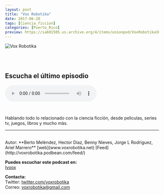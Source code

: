```yaml
---
layout: post
title: "Vox Robotika"
date: 2017-06-28
tags: [Ciencia_ficcion]
categories: [Puerto_Rico]
preview: https://ia601505.us.archive.org/4/items/unionpod/VoxRobotika300.png
---
```


![Vox Robotika](https://ia601505.us.archive.org/4/items/unionpod/VoxRobotika500.png)

<br/>
<br/>

## Escucha el último episodio

<!--reproductor-feed=http://voxrobotika.podbean.com/feed/-->
<!--reproductor-start-->
<audio id="audio" preload="auto" controls="" src="http://voxrobotika.podbean.com/mf/feed/xmzgft/E84_Luz_al_final_de_la_cuneta.m4a"></audio>
<!--reproductor-end-->

<br/>  

Hablando todo lo relacionado con la ciencia ficciòn, desde pelìculas, series tv, juegos, libros y mucho màs.

_ _ _
<br>
Autor: **Berto Melèndez, Hector Diaz, Benny Nieves, Jorge L Rodrìguez, Ariel Marrero**  
[web](www.voxrobotika.net)  
[Feed](http://voxrobotika.podbean.com/feed/)  

**Puedes escuchar este podcast en:**  
[Ivoox](http://www.ivoox.com/escuchar-vox-robotika_nq_227943_1.html)  



**Contacta:**  
Twitter: [twitter.com/voxrobotika](https://twitter.com/witter.com/voxrobotika)  
Correo: [voxrobotika@gmail.com](mailto:voxrobotika@gmail.com)  

